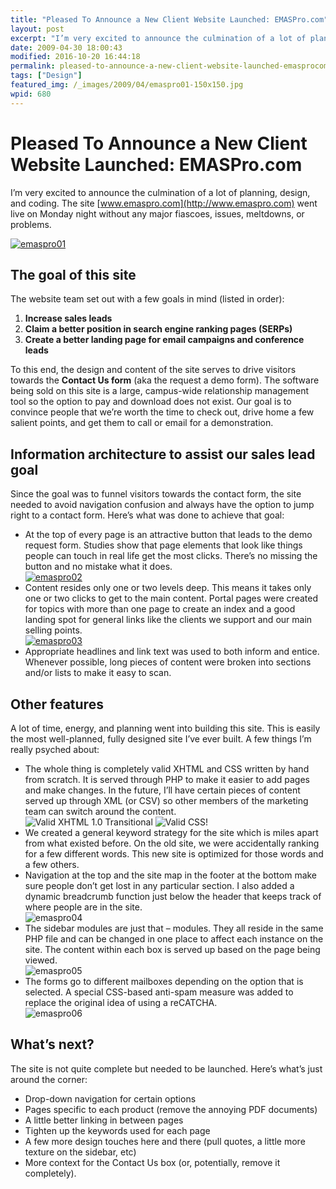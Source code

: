 ```yaml
---
title: "Pleased To Announce a New Client Website Launched: EMASPro.com"
layout: post
excerpt: "I’m very excited to announce the culmination of a lot of planning, design, and coding. The site emaspro.com went live on Monday night without any major fiascoes, issues, meltdowns, or problems."
date: 2009-04-30 18:00:43
modified: 2016-10-20 16:44:18
permalink: pleased-to-announce-a-new-client-website-launched-emasprocom/index.html
tags: ["Design"]
featured_img: /_images/2009/04/emaspro01-150x150.jpg
wpid: 680
---
```


# Pleased To Announce a New Client Website Launched: EMASPro.com

I’m very excited to announce the culmination of a lot of planning, design, and coding. The site [www.emaspro.com](http://www.emaspro.com) went live on Monday night without any major fiascoes, issues, meltdowns, or problems.

[![emaspro01](/_images/2009/04/emaspro01.jpg "emaspro01")](http://emaspro.com)

The goal of this site
---------------------

The website team set out with a few goals in mind (listed in order):

1. **Increase sales leads**
2. **Claim a better position in search engine ranking pages (SERPs)**
3. **Create a better landing page for email campaigns and conference leads**

To this end, the design and content of the site serves to drive visitors towards the **Contact Us form** (aka the request a demo form). The software being sold on this site is a large, campus-wide relationship management tool so the option to pay and download does not exist. Our goal is to convince people that we’re worth the time to check out, drive home a few salient points, and get them to call or email for a demonstration.

Information architecture to assist our sales lead goal
------------------------------------------------------

Since the goal was to funnel visitors towards the contact form, the site needed to avoid navigation confusion and always have the option to jump right to a contact form. Here’s what was done to achieve that goal:

- At the top of every page is an attractive button that leads to the demo request form. Studies show that page elements that look like things people can touch in real life get the most clicks. There’s no missing the button and no mistake what it does.  
  [![emaspro02](/_images/2009/04/emaspro02.jpg "emaspro02")](http://emaspro.com/contact/)
- Content resides only one or two levels deep. This means it takes only one or two clicks to get to the main content. Portal pages were created for topics with more than one page to create an index and a good landing spot for general links like the clients we support and our main selling points.  
  [![emaspro03](/_images/2009/04/emaspro03.jpg "emaspro03")](http://emaspro.com/why-emas-pro/)
- Appropriate headlines and link text was used to both inform and entice. Whenever possible, long pieces of content were broken into sections and/or lists to make it easy to scan.

Other features
--------------

A lot of time, energy, and planning went into building this site. This is easily the most well-planned, fully designed site I’ve ever built. A few things I’m really psyched about:

- The whole thing is completely valid XHTML and CSS written by hand from scratch. It is served through PHP to make it easier to add pages and make changes. In the future, I’ll have certain pieces of content served up through XML (or CSV) so other members of the marketing team can switch around the content.  
  ![Valid XHTML 1.0 Transitional](http://www.w3.org/Icons/valid-xhtml10) ![Valid CSS!](http://jigsaw.w3.org/css-validator/images/vcss)
- We created a general keyword strategy for the site which is miles apart from what existed before. On the old site, we were accidentally ranking for a few different words. This new site is optimized for those words and a few others.
- Navigation at the top and the site map in the footer at the bottom make sure people don’t get lost in any particular section. I also added a dynamic breadcrumb function just below the header that keeps track of where people are in the site.  
  ![emaspro04](/_images/2009/04/emaspro04.jpg "emaspro04")
- The sidebar modules are just that – modules. They all reside in the same PHP file and can be changed in one place to affect each instance on the site. The content within each box is served up based on the page being viewed.  
  ![emaspro05](/_images/2009/04/emaspro05.jpg "emaspro05")
- The forms go to different mailboxes depending on the option that is selected. A special CSS-based anti-spam measure was added to replace the original idea of using a reCATCHA.  
  ![emaspro06](/_images/2009/04/emaspro06.jpg "emaspro06")

What’s next?
------------

The site is not quite complete but needed to be launched. Here’s what’s just around the corner:

- Drop-down navigation for certain options
- Pages specific to each product (remove the annoying PDF documents)
- A little better linking in between pages
- Tighten up the keywords used for each page
- A few more design touches here and there (pull quotes, a little more texture on the sidebar, etc)
- More context for the Contact Us box (or, potentially, remove it completely).
